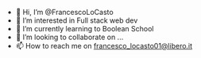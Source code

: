 - 👋 Hi, I’m @FrancescoLoCasto
- 👀 I’m interested in Full stack web dev
- 🌱 I’m currently learning to Boolean School 
- 💞️ I’m looking to collaborate on ...
- 📫 How to reach me on francesco_locasto01@libero.it

<!---
FrancescoLoCasto/FrancescoLoCasto is a ✨ special ✨ repository because its `README.md` (this file) appears on your GitHub profile.
You can click the Preview link to take a look at your changes.
--->
